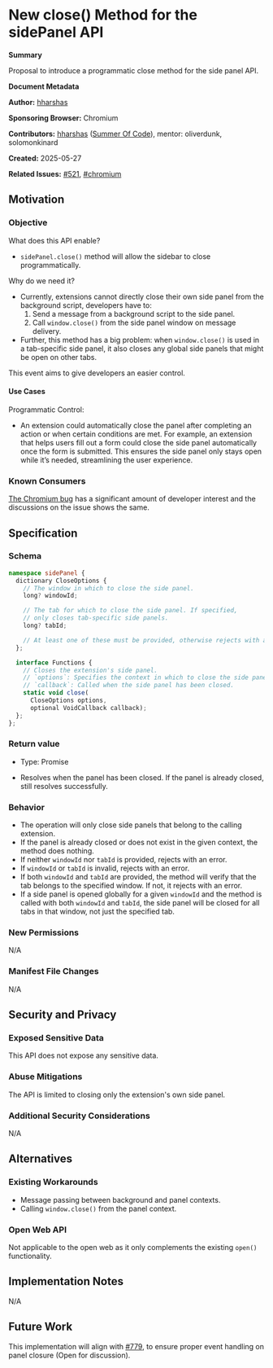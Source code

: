# New close() Method for the sidePanel API

**Summary**

Proposal to introduce a programmatic close method for the side panel API.

**Document Metadata**

**Author:** [hharshas](https://github.com/hharshas)

**Sponsoring Browser:** Chromium

**Contributors:** [hharshas](https://github.com/hharshas) ([Summer Of
Code](https://summerofcode.withgoogle.com/)), mentor: oliverdunk, solomonkinard

**Created:** 2025-05-27

**Related Issues:** [#521](https://github.com/w3c/webextensions/issues/521),
[#chromium](https://issues.chromium.org/issues/403765214)

## Motivation

### Objective

What does this API enable?
- `sidePanel.close()` method will allow the sidebar to close programmatically.

Why do we need it?
- Currently, extensions cannot directly close their own side panel from the
  background script, developers have to:
  1. Send a message from a background script to the side panel.
  2. Call `window.close()` from the side panel window on message delivery.
- Further, this method has a big problem: when `window.close()`
  is used in a tab-specific side panel, it also closes any global side panels
  that might be open on other tabs.

This event aims to give developers an easier control.

#### Use Cases

Programmatic Control:
- An extension could automatically close the panel after completing an action or
  when certain conditions are met. For example, an extension that helps users fill
  out a form could close the side panel automatically once the form is submitted.
  This ensures the side panel only stays open while it’s needed,
  streamlining the user experience.

### Known Consumers

[The Chromium bug](https://issues.chromium.org/issues/403765214) has a significant
amount of developer interest and the discussions on the issue shows the same.

## Specification

### Schema

```typescript
namespace sidePanel {
  dictionary CloseOptions {
    // The window in which to close the side panel.
    long? windowId;

    // The tab for which to close the side panel. If specified,
    // only closes tab-specific side panels.
    long? tabId;

    // At least one of these must be provided, otherwise rejects with an error.
  };

  interface Functions {
    // Closes the extension's side panel.
    // `options`: Specifies the context in which to close the side panel.
    // `callback`: Called when the side panel has been closed.
    static void close(
      CloseOptions options,
      optional VoidCallback callback);
  };
};
```

### Return value

- Type: Promise<void>

- Resolves when the panel has been closed. If the panel is
  already closed, still resolves successfully.

### Behavior

- The operation will only close side panels that belong to the
  calling extension.
- If the panel is already closed or does not exist in the given
  context, the method does nothing.
- If neither `windowId` nor `tabId` is provided, rejects with an error.
- If `windowId` or `tabId` is invalid, rejects with an error.
- If both `windowId` and `tabId` are provided, the method will verify
  that the tab belongs to the specified window. If not, it rejects with an error.
- If a side panel is opened globally for a given `windowId` and the method is
  called with both `windowId` and `tabId`, the side panel will be closed
  for all tabs in that window, not just the specified tab.

### New Permissions

N/A

### Manifest File Changes

N/A

## Security and Privacy

### Exposed Sensitive Data

This API does not expose any sensitive data.

### Abuse Mitigations

The API is limited to closing only the extension's own side panel.

### Additional Security Considerations

N/A

## Alternatives

### Existing Workarounds

* Message passing between background and panel contexts.
* Calling `window.close()` from the panel context.

### Open Web API

Not applicable to the open web as it only complements the existing `open()`
functionality.

## Implementation Notes

N/A

## Future Work

This implementation will align with
[#779](https://github.com/w3c/webextensions/pull/779), to ensure proper event
handling on panel closure (Open for discussion).
